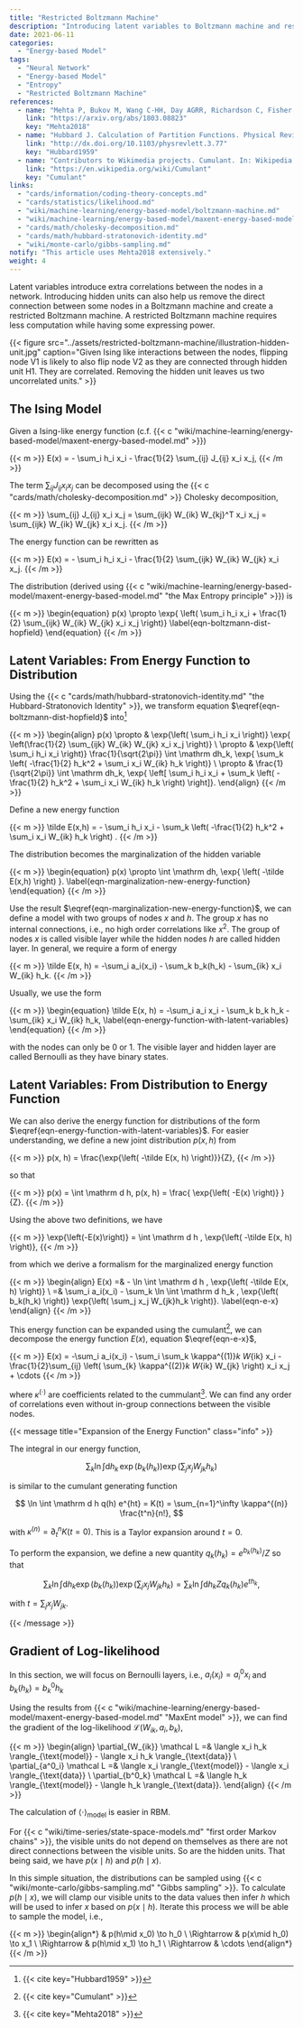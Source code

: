```yaml
---
title: "Restricted Boltzmann Machine"
description: "Introducing latent variables to Boltzmann machine and restrict the connections within groups."
date: 2021-06-11
categories:
  - "Energy-based Model"
tags:
  - "Neural Network"
  - "Energy-based Model"
  - "Entropy"
  - "Restricted Boltzmann Machine"
references:
  - name: "Mehta P, Bukov M, Wang C-HH, Day AGRR, Richardson C, Fisher CK, et al. A high-bias, low-variance introduction to Machine Learning for physicists. Phys Rep. 2018;810: 122. doi:10.1016/j.physrep.2019.03.001"
    link: "https://arxiv.org/abs/1803.08823"
    key: "Mehta2018"
  - name: "Hubbard J. Calculation of Partition Functions. Physical Review Letters. 1959. pp. 77–78. doi:10.1103/physrevlett.3.77"
    link: "http://dx.doi.org/10.1103/physrevlett.3.77"
    key: "Hubbard1959"
  - name: "Contributors to Wikimedia projects. Cumulant. In: Wikipedia [Internet]. 7 May 2021 [cited 18 Jun 2021]. Available: https://en.wikipedia.org/wiki/Cumulant"
    link: "https://en.wikipedia.org/wiki/Cumulant"
    key: "Cumulant"
links:
  - "cards/information/coding-theory-concepts.md"
  - "cards/statistics/likelihood.md"
  - "wiki/machine-learning/energy-based-model/boltzmann-machine.md"
  - "wiki/machine-learning/energy-based-model/maxent-energy-based-model.md"
  - "cards/math/cholesky-decomposition.md"
  - "cards/math/hubbard-stratonovich-identity.md"
  - "wiki/monte-carlo/gibbs-sampling.md"
notify: "This article uses Mehta2018 extensively."
weight: 4
---
```


Latent variables introduce extra correlations between the nodes in a network. Introducing hidden units can also help us remove the direct connection between some nodes in a Boltzmann machine and create a restricted Boltzmann machine. A restricted Boltzmann machine requires less computation while having some expressing power.


{{< figure src="../assets/restricted-boltzmann-machine/illustration-hidden-unit.jpg" caption="Given Ising like interactions between the nodes, flipping node V1 is likely to also flip node V2 as they are connected through hidden unit H1. They are correlated. Removing the hidden unit leaves us two uncorrelated units." >}}


## The Ising Model

Given a Ising-like energy function (c.f. {{< c "wiki/machine-learning/energy-based-model/maxent-energy-based-model.md" >}})

{{< m >}}
E(x) = - \sum_i h_i x_i - \frac{1}{2} \sum_{ij} J_{ij} x_i x_j,
{{< /m >}}

The term $\sum_{ij} J_{ij} x_i x_j$ can be decomposed using the {{< c "cards/math/cholesky-decomposition.md" >}} Cholesky decomposition,

{{< m >}}
\sum_{ij} J_{ij} x_i x_j = \sum_{ijk} W_{ik} W_{kj}^T x_i x_j = \sum_{ijk} W_{ik} W_{jk} x_i x_j.
{{< /m >}}

The energy function can be rewritten as

{{< m >}}
E(x) = - \sum_i h_i x_i - \frac{1}{2} \sum_{ijk} W_{ik} W_{jk} x_i x_j.
{{< /m >}}

The distribution (derived using {{< c "wiki/machine-learning/energy-based-model/maxent-energy-based-model.md" "the Max Entropy principle" >}}) is

{{< m >}}
\begin{equation}
p(x) \propto \exp{ \left( \sum_i h_i x_i + \frac{1}{2} \sum_{ijk} W_{ik} W_{jk} x_i x_j \right)}
\label{eqn-boltzmann-dist-hopfield}
\end{equation}
{{< /m >}}

## Latent Variables: From Energy Function to Distribution

Using the {{< c "cards/math/hubbard-stratonovich-identity.md" "the Hubbard-Stratonovich Identity" >}}, we transform equation $\eqref{eqn-boltzmann-dist-hopfield}$ into[^Hubbard1959]

{{< m >}}
\begin{align}
p(x) \propto &  \exp{\left( \sum_i h_i x_i \right)} \exp{ \left(\frac{1}{2} \sum_{ijk} W_{ik} W_{jk} x_i x_j \right)} \\
\propto &  \exp{\left( \sum_i h_i x_i \right)} \frac{1}{\sqrt{2\pi}} \int \mathrm dh_k\, \exp{ \sum_k \left( -\frac{1}{2} h_k^2 + \sum_i x_i W_{ik} h_k \right)} \\
\propto & \frac{1}{\sqrt{2\pi}} \int \mathrm dh_k\, \exp{ \left[ \sum_i h_i x_i + \sum_k \left( -\frac{1}{2} h_k^2 + \sum_i x_i W_{ik} h_k \right) \right]}.
\end{align}
{{< /m >}}

Define a new energy function

{{< m >}}
\tilde E(x,h) = - \sum_i h_i x_i - \sum_k \left( -\frac{1}{2} h_k^2 + \sum_i x_i W_{ik} h_k \right) .
{{< /m >}}

The distribution becomes the marginalization of the hidden variable

{{< m >}}
\begin{equation}
p(x) \propto \int \mathrm dh\, \exp{ \left( -\tilde E(x,h)  \right) }.
\label{eqn-marginalization-new-energy-function}
\end{equation}
{{< /m >}}

Use the result $\eqref{eqn-marginalization-new-energy-function}$, we can define a model with two groups of nodes $x$ and $h$. The group $x$ has no internal connections, i.e., no high order correlations like $x^2$. The group of nodes $x$ is called visible layer while the hidden nodes $h$ are called hidden layer. In general, we require a form of energy

{{< m >}}
\tilde E(x, h) = -\sum_i a_i(x_i) - \sum_k b_k(h_k) - \sum_{ik} x_i W_{ik} h_k.
{{< /m >}}

Usually, we use the form

{{< m >}}
\begin{equation}
\tilde E(x, h) = -\sum_i a_i x_i - \sum_k b_k h_k - \sum_{ik} x_i W_{ik} h_k,
\label{eqn-energy-function-with-latent-variables}
\end{equation}
{{< /m >}}

with the nodes can only be 0 or 1. The visible layer and hidden layer are called Bernoulli as they have binary states.


## Latent Variables: From Distribution to Energy Function

We can also derive the energy function for distributions of the form $\eqref{eqn-energy-function-with-latent-variables}$. For easier understanding, we define a new joint distribution $p(x, h)$ from

{{< m >}}
p(x, h) =  \frac{\exp{\left( -\tilde E(x, h) \right)}}{Z},
{{< /m >}}

so that

{{< m >}}
p(x) = \int \mathrm d h\, p(x, h) = \frac{ \exp{\left( -E(x) \right)} }{Z}.
{{< /m >}}

Using the above two definitions, we have

{{< m >}}
\exp{\left(-E(x)\right)} = \int \mathrm d h \, \exp{\left( -\tilde E(x, h) \right)},
{{< /m >}}

from which we derive a formalism for the marginalized energy function

{{< m >}}
\begin{align}
E(x) =& - \ln \int \mathrm d h \, \exp{\left( -\tilde E(x, h) \right)} \\
=& \sum_i a_i(x_i) - \sum_k \ln \int \mathrm d h_k \, \exp{\left( b_k(h_k) \right)} \exp{\left( \sum_j x_j W_{jk}h_k \right)}.
\label{eqn-e-x}
\end{align}
{{< /m >}}

This energy function can be expanded using the cumulant[^Cumulant], we can decompose the energy function $E(x)$, equation $\eqref{eqn-e-x}$,

{{< m >}}
E(x) = -\sum_i a_i(x_i) - \sum_i \sum_k \kappa^{(1)}_k W_{ik} x_i - \frac{1}{2}\sum_{ij} \left( \sum_{k} \kappa^{(2)}_k W_{ik} W_{jk} \right) x_i x_j + \cdots
{{< /m >}}

where $\kappa^{(\cdot)}$ are coefficients related to the cummulant[^Mehta2018]. We can find any order of correlations even without in-group connections between the visible nodes.


{{< message title="Expansion of the Energy Function" class="info" >}}

The integral in our energy function,

$$
\sum_k \ln \int \mathrm d h_k \, \exp{\left( b_k(h_k) \right)} \exp{\left( \sum_j x_j W_{jk}h_k \right)}
$$

is similar to the cumulant generating function

$$
\ln \int \mathrm d h q(h) e^{ht}  = K(t) = \sum_{n=1}^\infty \kappa^{(n)} \frac{t^n}{n!},
$$

with $\kappa^{(n)}=\partial^n_t K(t=0)$. This is a Taylor expansion around $t=0$.

To perform the expansion, we define a new quantity $q_k(h_k) = e^{b_k(h_k)}/Z$ so that

$$
\sum_k \ln \int \mathrm d h_k \exp{\left( b_k(h_k) \right)} \exp{\left( \sum_j x_j W_{jk}h_k \right)} = \sum_k \ln \int \mathrm d h_k  Z q_k(h_k) e^{t h_k },
$$

with $t=\sum_j x_j W_{jk}$.


{{< /message >}}


## Gradient of Log-likelihood

In this section, we will focus on Bernoulli layers, i.e., $a_i(x_i) = a^0_i x_i$ and $b_k(h_k) = b^0_k h_k$

Using the results from {{< c "wiki/machine-learning/energy-based-model/maxent-energy-based-model.md" "MaxEnt model" >}}, we can find the gradient of the log-likelihood $\mathcal L(W_{ik}, a_i, b_k)$,

{{< m >}}
\begin{align}
\partial_{W_{ik}} \mathcal L =& \langle x_i h_k \rangle_{\text{model}} - \langle x_i h_k \rangle_{\text{data}} \\
\partial_{a^0_i} \mathcal L =& \langle x_i \rangle_{\text{model}} - \langle x_i \rangle_{\text{data}} \\
\partial_{b^0_k} \mathcal L =& \langle  h_k \rangle_{\text{model}} - \langle h_k \rangle_{\text{data}}.
\end{align}
{{< /m >}}

The calculation of $\langle \cdot \rangle_{\text{model}}$ is easier in RBM.

For {{< c "wiki/time-series/state-space-models.md" "first order Markov chains" >}}, the visible units do not depend on themselves as there are not direct connections between the visible units. So are the hidden units. That being said, we have $p(x\mid h)$ and $p(h\mid x)$.

In this simple situation, the distributions can be sampled using {{< c "wiki/monte-carlo/gibbs-sampling.md" "Gibbs sampling" >}}. To calculate $p(h\mid x)$, we will clamp our visible units to the data values then infer $h$ which will be used to infer $x$ based on $p(x\mid h)$. Iterate this process we will be able to sample the model, i.e.,

{{< m >}}
\begin{align*}
& p(h\mid x_0) \to h_0 \\
\Rightarrow & p(x\mid h_0) \to x_1 \\
\Rightarrow & p(h\mid x_1) \to h_1 \\
\Rightarrow & \cdots
\end{align*}
{{< /m >}}





[^Mehta2018]: {{< cite key="Mehta2018" >}}
[^Hubbard1959]: {{< cite key="Hubbard1959" >}}
[^Cumulant]: {{< cite key="Cumulant" >}}